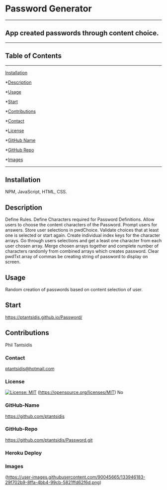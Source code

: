  # Password Generator 
____
  ## App created passwords through content choice.  
  ____  
  ## Table of Contents
____
  [Installation](#installation)

  *[Description](#desc)

  *[Usage](#usage)

  *[Start](#start)
  
  *[Contributions](#contributions)

  *[Contact](#contact)

  *[License](#license)

  *[GitHub Name](#github-name)

  *[GitHub Repo](#github-repo)

  *[Images](#images)
____  
  ## Installation
  NPM, JavaScript, HTML, CSS.

  ## Description
  Define Rules.
  Define Characters required for Password Definitions.
  Allow users to choose the content characters of the Password.
  Prompt users for answers.
  Store user selections in pwdChoice.
  Validate choices that at least one is selected or start again.
  Create individual index keys for the character arrays.
  Go through users selections and get a least one character from each user chosen array.
  Merge chosen arrays together and complete number of characters randomly from combined arrays which creates password.
  Clear pwdTxt array of commas be creating string of password to display on screen.

  ## Usage
  Random creation of passwords based on content selection of user.

  ## Start
  https://ptantsidis.github.io/Password/

  ## Contributions
  Phil Tantsidis
    
  ###  Contact
  ptantsidis@hotmail.com
    
  ### License
  [![License: MIT](https://img.shields.io/badge/License-MIT-yellow.svg)](https://opensource.org/licenses/MIT)
  (https://opensource.org/licenses/MIT)
  No

  ### GitHub-Name
  https://github.com/ptantsidis
  
  ### GitHub-Repo
  https://github.com/ptantsidis/Password.git

  ### Heroku Deploy
  

  ### Images  
  (https://user-images.githubusercontent.com/90045665/133946183-29f702b9-8ffa-4bb4-99cb-5821ffd62f6d.png)
